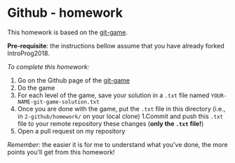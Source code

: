 # Github - homework

This homework is based on the [git-game](https://github.com/git-game/git-game).

**Pre-requisite**: the instructions bellow assume that you have already forked IntroProg2018.

_To complete this homework:_

1. Go on the Github page of the [git-game](https://github.com/git-game/git-game)
1. Do the game
1. For each level of the game, save your solution in a `.txt` file named `YOUR-NAME-git-game-solution.txt`
1. Once you are done with the game, put the `.txt` file in this directory (i.e., in `2-github/homework/` on your local clone)
1.Commit and push this `.txt` file to your remote repository these changes (**only the `.txt` file!**)
1. Open a pull request on my repository

_Remember:_ the easier it is for me to understand what you've done, the more points you'll get from this homework!
